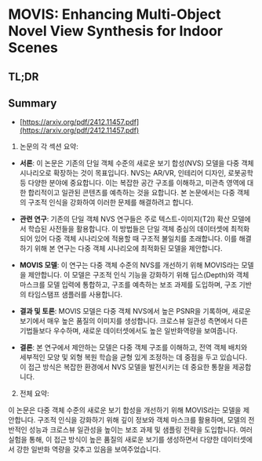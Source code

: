 # MOVIS: Enhancing Multi-Object Novel View Synthesis for Indoor Scenes
## TL;DR
## Summary
- [https://arxiv.org/pdf/2412.11457.pdf](https://arxiv.org/pdf/2412.11457.pdf)

1. 논문의 각 섹션 요약:

- **서론**: 이 논문은 기존의 단일 객체 수준의 새로운 보기 합성(NVS) 모델을 다중 객체 시나리오로 확장하는 것이 목표입니다. NVS는 AR/VR, 인테리어 디자인, 로봇공학 등 다양한 분야에 중요합니다. 이는 복잡한 공간 구조를 이해하고, 미관측 영역에 대한 합리적이고 일관된 콘텐츠를 예측하는 것을 요합니다. 본 논문에서는 다중 객체의 구조적 인식을 강화하여 이러한 문제를 해결하려고 합니다.

- **관련 연구**: 기존의 단일 객체 NVS 연구들은 주로 텍스트-이미지(T2I) 확산 모델에서 학습된 사전들을 활용합니다. 이 방법들은 단일 객체 중심의 데이터셋에 최적화되어 있어 다중 객체 시나리오에 적용할 때 구조적 불일치를 초래합니다. 이를 해결하기 위해 본 연구는 다중 객체 시나리오에 최적화된 모델을 제안합니다.

- **MOVIS 모델**: 이 연구는 다중 객체 수준의 NVS를 개선하기 위해 MOVIS라는 모델을 제안합니다. 이 모델은 구조적 인식 기능을 강화하기 위해 딥스(Depth)와 객체 마스크를 모델 입력에 통합하고, 구조를 예측하는 보조 과제를 도입하며, 구조 기반의 타임스탬프 샘플러를 사용합니다.

- **결과 및 토론**: MOVIS 모델은 다중 객체 NVS에서 높은 PSNR을 기록하며, 새로운 보기에서 매우 높은 품질의 이미지를 생성합니다. 크로스뷰 일관성 측면에서 다른 기법들보다 우수하며, 새로운 데이터셋에서도 높은 일반화역량을 보여줍니다.

- **결론**: 본 연구에서 제안하는 모델은 다중 객체 구조를 이해하고, 전역 객체 배치와 세부적인 모양 및 외형 복원 학습을 균형 있게 조정하는 데 중점을 두고 있습니다. 이 접근 방식은 복잡한 환경에서 NVS 모델을 발전시키는 데 중요한 통찰을 제공합니다.

2. 전체 요약:

이 논문은 다중 객체 수준의 새로운 보기 합성을 개선하기 위해 MOVIS라는 모델을 제안합니다. 구조적 인식을 강화하기 위해 깊이 정보와 객체 마스크를 활용하며, 모델의 전반적인 성능과 크로스뷰 일관성을 높이는 보조 과제 및 샘플링 전략을 도입합니다. 여러 실험을 통해, 이 접근 방식이 높은 품질의 새로운 보기를 생성하면서 다양한 데이터셋에서 강한 일반화 역량을 갖추고 있음을 보여주었습니다.